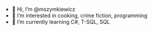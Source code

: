 - 👋 Hi, I’m @mszymkiewicz
- 👀 I’m interested in cooking, crime fiction, programming
- 🌱 I’m currently learning C#, T-SQL, SQL

<!---
mszymkiewicz/mszymkiewicz is a ✨ special ✨ repository because its `README.md` (this file) appears on your GitHub profile.
You can click the Preview link to take a look at your changes.
--->
